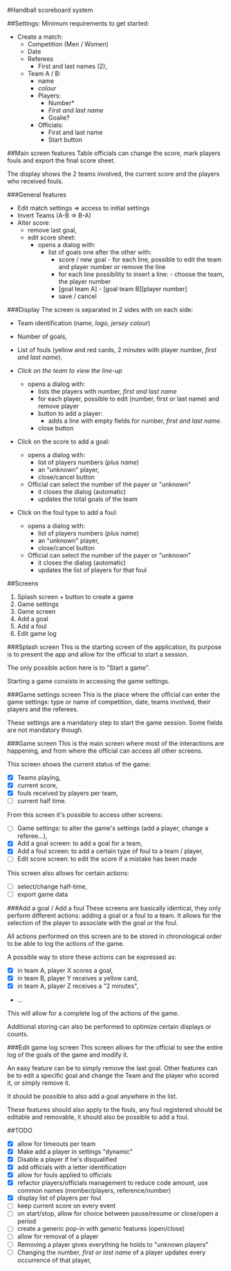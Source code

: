 #Handball scoreboard system

##Settings:
Minimum requirements to get started:
- Create a match:
    - Competition (Men / Women)
    - Date
    - Referees
        - First and last names (2),
    - Team A / B:
        - name
        - _colour_
        - Players:
            - Number\*
            - _First and last name_
            - Goalie?
        - Officials:
            - First and last name
            - Start button

##Main screen features
Table officials can change the score, mark players fouls and export the final score sheet.

The display shows the 2 teams involved, the current score and the players who received fouls.

###General features
- Edit match settings => access to initial settings
- Invert Teams (A-B => B-A)
- Alter score:
    - remove last goal,
    - edit score sheet:
        - opens a dialog with:
            - list of goals one after the other with:
                - score / new goal - for each line, possible to edit the team and player number or remove the line
                - for each line possibility to insert a line: - choose the team, the player number
                - [goal team A] - [goal team B][player number]
                - save / cancel

###Display
The screen is separated in 2 sides with on each side:

- Team identification (name, _logo, jersey colour_)
- Number of goals,
- List of fouls (yellow and red cards, 2 minutes with player number, _first and last name_).
- _Click on the team to view the line-up_
    - opens a dialog with:
        - lists the players with number, _first and last name_
        - for each player, possible to edit (number, first or last name) and remove player
        - button to add a player:
            - adds a line with empty fields for number, _first and last name_.
        - close button

- Click on the score to add a goal:
    - opens a dialog with:
        - list of players  numbers (_plus name_)
        - an "unknown" player,
        - close/cancel button
    - Official can select the number of the payer or "unknown"
        - it closes the dialog (automatic)
        - updates the total goals of the team

- Click on the foul type to add a foul:
    - opens a dialog with:
        - list of players  numbers (_plus name_)
        - an "unknown" player,
        - close/cancel button
    - Official can select the number of the payer or "unknown"
        - it closes the dialog (automatic)
        - updates the list of players for that foul

##Screens
1) Splash screen + button to create a game
1) Game settings
1) Game screen
1) Add a goal
1) Add a foul
1) Edit game log

###Splash screen
This is the starting screen of the application, its purpose is to present the app and allow for the official to start a session.

The only possible action here is to "Start a game".

Starting a game consists in accessing the game settings.

###Game settings screen
This is the place where the official can enter the game settings: type or name of competition, date, teams involved, their players and the referees.

These settings are a mandatory step to start the game session. Some fields are not mandatory though.

###Game screen
This is the main screen where most of the interactions are happening, and from where the official can access all other screens.

This screen shows the current status of the game:
- [X] Teams playing,
- [X] current score,
- [X] fouls received by players per team,
- [ ] current half time.

From this screen it's possible to access other screens:
- [ ] Game settings: to alter the game's settings (add a player, change a referee...),
- [x] Add a goal screen: to add a goal for a team,
- [x] Add a foul screen: to add a certain type of foul to a team / player,
- [ ] Edit score screen: to edit the score if a mistake has been made

This screen also allows for certain actions:
- [ ] select/change half-time,
- [ ] export game data

###Add a goal / Add a foul
These screens are basically identical, they only perform different actions: adding a goal or a foul to a team. It allows for the selection of the player to associate with the goal or the foul.

All actions performed on this screen are to be stored in chronological order to be able to log the actions of the game.

A possible way to store these actions can be expressed as:
- [x] in team A, player X scores a goal,
- [x] in team B, player Y receives a yellow card,
- [x] in team A, player Z receives a "2 minutes",
- ...

This will allow for a complete log of the actions of the game.

Additional storing can also be performed to optimize certain displays or counts.

###Edit game log screen
This screen allows for the official to see the entire log of the goals of the game and modify it.

An easy feature can be to simply remove the last goal. Other features can be to edit a specific goal and change the Team and the player who scored it, or simply remove it.

It should be possible to also add a goal anywhere in the list.

These features should also apply to the fouls, any foul registered should be editable and removable, it should also be possible to add a foul.

##TODO
- [X] allow for timeouts per team
- [X] Make add a player in settings "dynamic"
- [X] Disable a player if he's disqualified
- [X] add officials with a letter identification
- [X] allow for fouls applied to officials
- [X] refactor players/officials management to reduce code amount, use common names (member/players, reference/number)
- [X] display list of players per foul
- [ ] keep current score on every event
- [ ] on start/stop, allow for choice between pause/resume or close/open a period
- [ ] create a generic pop-in with generic features (open/close)
- [ ] allow for removal of a player
- [ ] Removing a player gives everything he holds to "unknown players"
- [ ] Changing the number, _first or last name_ of a player updates every occurrence of that player,
